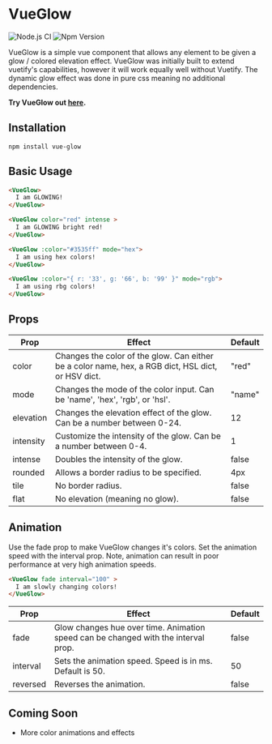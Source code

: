 
# VueGlow
![Node.js CI](https://github.com/adam-watkins/vue-glow/workflows/Node.js%20CI/badge.svg?branch=master)
![Npm Version](https://img.shields.io/npm/v/vue-glow.svg)

VueGlow is a simple vue component that allows any element to be given a glow / colored elevation effect. 
VueGlow was initially built to extend vuetify's capabilities, however it will work equally well without Vuetify.
The dynamic glow effect was done in pure css meaning no additional dependencies.

**Try VueGlow out [here](https://wtkns.dev/vueglow).**

## Installation
```
npm install vue-glow
```

## Basic Usage
```html
<VueGlow>
  I am GLOWING!
</VueGlow>

<VueGlow color="red" intense >
  I am GLOWING bright red!
</VueGlow>

<VueGlow :color="#3535ff" mode="hex">
  I am using hex colors!
</VueGlow>

<VueGlow :color="{ r: '33', g: '66', b: '99' }" mode="rgb">
  I am using rbg colors!
</VueGlow>
```

## Props
| Prop        | Effect        | Default |
| ------------|---------------| ------- |
| color | Changes the color of the glow.  Can either be a color name, hex, a RGB dict, HSL dict, or HSV dict. | "red" |
| mode | Changes the mode of the color input. Can be 'name', 'hex', 'rgb', or 'hsl'. | "name" |
| elevation  | Changes the elevation effect of the glow.  Can be a number between 0-24. | 12 |
| intensity | Customize the intensity of the glow. Can be a number between 0-4. | 1 |
| intense | Doubles the intensity of the glow. | false |
| rounded | Allows a border radius to be specified. | 4px |
| tile | No border radius. | false |
| flat | No elevation (meaning no glow). | false |


## Animation
Use the fade prop to make VueGlow changes it's colors. Set the animation speed with the interval prop.
Note, animation can result in poor performance at very high animation speeds.
```html
<VueGlow fade interval="100" >
  I am slowly changing colors!
</VueGlow>
```
| Prop        | Effect  | Default |
|-------------| ------- | ------- |
| fade | Glow changes hue over time.  Animation speed can be changed with the interval prop. | false |
| interval | Sets the animation speed.  Speed is in ms.  Default is 50. | 50 |
| reversed | Reverses the animation. | false |

## Coming Soon
+ More color animations and effects